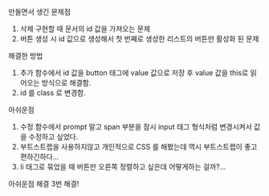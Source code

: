 만들면서 생긴 문제점
1. 삭제 구현할 때 문서의 id 값을 가져오는 문제
2. 버튼 생성 시 id 값으로 생성해서 첫 번째로 생성한 리스트의 버튼만 활성화 된 문제

해결한 방법
1. 추가 함수에서 id 값을 button 태그에 value 값으로 저장 후 value 값을 this로 읽어오는 방식으로 해결함.
2. id 를 class 로 변경함.

아쉬운점
1. 수정 함수에서 prompt 말고 span 부분을 잠시 input 태그 형식처럼 변경시켜서 값을 수정하고 싶었다.
2. 부트스트랩을 사용하지않고 개인적으로 CSS 를 해봤는데 역시 부트스트랩이 좋고 편하긴하다...
3. li 태그로 묶었을 때 버튼만 오른쪽 정렬하고 싶은데 어떻게하는 걸까?...

아쉬운점 해결
3번 해결!
